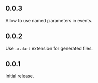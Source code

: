 ## 0.0.3

Allow to use named parameters in events.

## 0.0.2

Use `.x.dart` extension for generated files.

## 0.0.1

Initial release.
